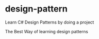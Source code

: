 # design-pattern
Learn C# Design Patterns by doing a project

The Best Way of learning design patterns
